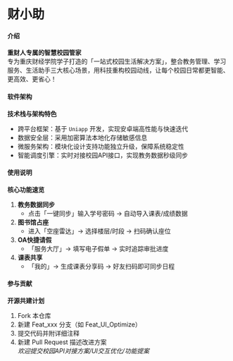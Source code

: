
# 财小助

#### 介绍
**重财人专属的智慧校园管家**  
专为重庆财经学院学子打造的「一站式校园生活解决方案」，整合教务管理、学习服务、生活助手三大核心场景，用科技重构校园动线，让每个校园日常都更智能、更高效、更省心！

#### 软件架构
**技术栈与架构特色**  
- 跨平台框架：基于 `Uniapp` 开发，实现安卓端高性能与快速迭代  
- 数据安全层：采用加密算法本地化存储敏感信息  
- 微服务架构：模块化设计支持功能独立升级，保障系统稳定性  
- 智能调度引擎：实时对接校园API接口，实现教务数据秒级同步

#### 使用说明
**核心功能速览**  
1. **教务数据同步**  
   - 点击「一键同步」输入学号密码 → 自动导入课表/成绩数据  
2. **图书馆占座**  
   - 进入「空座雷达」→ 选择楼层/时段 → 扫码确认座位  
3. **OA快捷请假**  
   - 「服务大厅」→ 填写电子假单 → 实时追踪审批进度  
4. **课表共享**  
   - 「我的」→ 生成课表分享码 → 好友扫码即可同步日程  

#### 参与贡献
**开源共建计划**  
1. Fork 本仓库  
2. 新建 Feat_xxx 分支（如 Feat_UI_Optimize）  
3. 提交代码并附详细注释  
4. 新建 Pull Request 描述改进方案  
*欢迎提交校园API对接方案/UI交互优化/功能提案*


